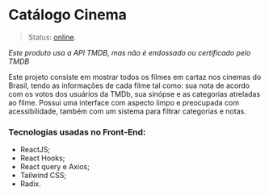 # Catálogo Cinema
> Status: [online](https://cine-muvias.vercel.app/).

*Este produto usa a API TMDB, mas não é endossado ou certificado pelo TMDB*

Este projeto consiste em mostrar todos os filmes em cartaz nos cinemas do Brasil, tendo as informações de cada filme tal como: sua nota de acordo com os votos dos usuários da TMDb, sua sinópse e as categorias atreladas ao filme. Possui uma interface com aspecto limpo e preocupada com acessibilidade, também com um sistema para filtrar categorias e notas.

### Tecnologias usadas no Front-End: 
- ReactJS;
- React Hooks;
- React query e Axios;
- Tailwind CSS;
- Radix.